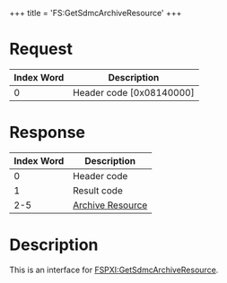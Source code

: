 +++
title = 'FS:GetSdmcArchiveResource'
+++

# Request

| Index Word | Description                |
|------------|----------------------------|
| 0          | Header code \[0x08140000\] |

# Response

| Index Word | Description                                                        |
|------------|--------------------------------------------------------------------|
| 0          | Header code                                                        |
| 1          | Result code                                                        |
| 2-5        | [Archive Resource](Filesystem_services#archiveresource "wikilink") |

# Description

This is an interface for
[FSPXI:GetSdmcArchiveResource](FSPXI:GetSdmcArchiveResource "wikilink").
